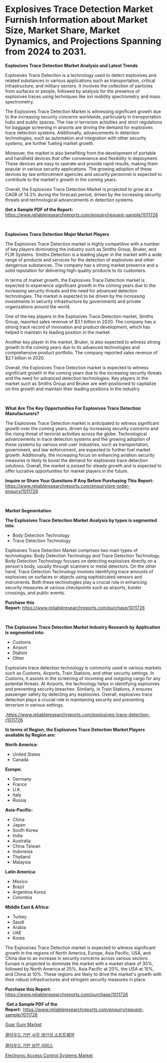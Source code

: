 <p><h1>Explosives Trace Detection Market Furnish Information about Market Size, Market Share, Market Dynamics, and Projections Spanning from 2024 to 2031.</h1></p><p><strong>Explosives Trace Detection Market Analysis and Latest Trends</strong></p>
<p><p>Explosives Trace Detection is a technology used to detect explosives and related substances in various applications such as transportation, critical infrastructure, and military sectors. It involves the collection of particles from surfaces or people, followed by analysis for the presence of explosives traces using techniques like ion mobility spectrometry and mass spectrometry.</p><p>The Explosives Trace Detection Market is witnessing significant growth due to the increasing security concerns worldwide, particularly in transportation hubs and public spaces. The rise in terrorism activities and strict regulations for baggage screening in airports are driving the demand for explosives trace detection systems. Additionally, advancements in detection technologies, such as automation and integration with other security systems, are further fueling market growth.</p><p>Moreover, the market is also benefiting from the development of portable and handheld devices that offer convenience and flexibility in deployment. These devices are easy to operate and provide rapid results, making them popular in various security applications. The growing adoption of these devices by law enforcement agencies and security personnel is expected to contribute to the market's growth in the coming years.</p><p>Overall, the Explosives Trace Detection Market is projected to grow at a CAGR of 14.3% during the forecast period, driven by the increasing security threats and technological advancements in detection systems.</p></p>
<p><strong>Get a Sample PDF of the Report:&nbsp;</strong> <a href="https://www.reliableresearchreports.com/enquiry/request-sample/1011726">https://www.reliableresearchreports.com/enquiry/request-sample/1011726</a></p>
<p>&nbsp;</p>
<p><strong>Explosives Trace Detection Major Market Players</strong></p>
<p><p>The Explosives Trace Detection market is highly competitive with a number of key players dominating the industry such as Smiths Group, Bruker, and FLIR Systems. Smiths Detection is a leading player in the market with a wide range of products and services for the detection of explosives and other dangerous substances. The company has a strong market presence and a solid reputation for delivering high-quality products to its customers.</p><p>In terms of market growth, the Explosives Trace Detection market is expected to experience significant growth in the coming years due to the increasing security threats and the need for advanced detection technologies. The market is expected to be driven by the increasing investments in security infrastructure by governments and private organizations around the world.</p><p>One of the key players in the Explosives Trace Detection market, Smiths Group, reported sales revenue of $3.1 billion in 2020. The company has a strong track record of innovation and product development, which has helped it maintain its leading position in the market.</p><p>Another key player in the market, Bruker, is also expected to witness strong growth in the coming years due to its advanced technologies and comprehensive product portfolio. The company reported sales revenue of $2.1 billion in 2020.</p><p>Overall, the Explosives Trace Detection market is expected to witness significant growth in the coming years due to the increasing security threats and the need for advanced detection technologies. Key players in the market such as Smiths Group and Bruker are well-positioned to capitalize on this growth and maintain their leading positions in the industry.</p></p>
<p>&nbsp;</p>
<p><strong>What Are The Key Opportunities For Explosives Trace Detection Manufacturers?</strong></p>
<p><p>The Explosives Trace Detection market is anticipated to witness significant growth over the coming years, driven by increasing security concerns and the rising threat of terrorist activities across the globe. Technological advancements in trace detection systems and the growing adoption of these systems by various end-user industries, such as transportation, government, and law enforcement, are expected to further fuel market growth. Additionally, the increasing focus on enhancing aviation security measures is likely to boost the demand for explosives trace detection solutions. Overall, the market is poised for steady growth and is expected to offer lucrative opportunities for market players in the future.</p></p>
<p><strong>Inquire or Share Your Questions If Any Before Purchasing This Report:</strong> <a href="https://www.reliableresearchreports.com/enquiry/pre-order-enquiry/1011726">https://www.reliableresearchreports.com/enquiry/pre-order-enquiry/1011726</a></p>
<p>&nbsp;</p>
<p><strong>Market Segmentation</strong></p>
<p><strong>The Explosives Trace Detection Market Analysis by types is segmented into:</strong></p>
<p><ul><li>Body Detection Technology</li><li>Trace Detection Technology</li></ul></p>
<p><p>Explosives Trace Detection Market comprises two main types of technologies: Body Detection Technology and Trace Detection Technology. Body Detection Technology focuses on detecting explosives directly on a person's body, usually through scanners or metal detectors. On the other hand, Trace Detection Technology involves identifying trace amounts of explosives on surfaces or objects using sophisticated sensors and instruments. Both these technologies play a crucial role in enhancing security measures at various checkpoints such as airports, border crossings, and public events.</p></p>
<p><strong>Purchase this Report:&nbsp;</strong><a href="https://www.reliableresearchreports.com/purchase/1011726">https://www.reliableresearchreports.com/purchase/1011726</a></p>
<p>&nbsp;</p>
<p><strong>The Explosives Trace Detection Market Industry Research by Application is segmented into:</strong></p>
<p><ul><li>Customs</li><li>Airport</li><li>Station</li><li>Other</li></ul></p>
<p><p>Explosives trace detection technology is commonly used in various markets such as Customs, Airports, Train Stations, and other security settings. In Customs, it assists in the screening of incoming and outgoing cargo for any potential threats. At Airports, the technology helps in identifying explosives and preventing security breaches. Similarly, in Train Stations, it ensures passenger safety by detecting any explosives. Overall, explosives trace detection plays a crucial role in maintaining security and preventing terrorism in various settings.</p></p>
<p><a href="https://www.reliableresearchreports.com/explosives-trace-detection-r1011726">&nbsp;https://www.reliableresearchreports.com/explosives-trace-detection-r1011726</a></p>
<p><strong>In terms of Region, the Explosives Trace Detection Market Players available by Region are:</strong></p>
<p>
    <p> <strong> North America: </strong>
        <ul>
            <li>United States</li>
            <li>Canada</li>
        </ul>
        </p> 
    <p> <strong> Europe: </strong>
        <ul>
            <li>Germany</li>
            <li>France</li>
            <li>U.K.</li>
            <li>Italy</li>
            <li>Russia</li>
        </ul>
        </p> 
    <p> <strong> Asia-Pacific: </strong>
        <ul>
            <li>China</li>
            <li>Japan</li>
            <li>South Korea</li>
            <li>India</li>
            <li>Australia</li>
            <li>China Taiwan</li>
            <li>Indonesia</li>
            <li>Thailand</li>
            <li>Malaysia</li>
        </ul>
        </p> 
    <p> <strong> Latin America: </strong>
        <ul>
            <li>Mexico</li>
            <li>Brazil</li>
            <li>Argentina Korea</li>
            <li>Colombia</li>
        </ul>
        </p> 
    <p> <strong> Middle East & Africa: </strong>
        <ul>
            <li>Turkey</li>
            <li>Saudi</li>
            <li>Arabia</li>
            <li>UAE</li>
            <li>Korea</li>
        </ul>
    </p>
    </p>
<p><p>The Explosives Trace Detection market is expected to witness significant growth in the regions of North America, Europe, Asia Pacific, USA, and China due to an increase in security concerns across various sectors. Europe is projected to dominate the market with a market share of 30%, followed by North America at 25%, Asia Pacific at 20%, the USA at 15%, and China at 10%. These regions are likely to drive the market's growth with their robust infrastructures and stringent security measures in place.</p></p>
<p><strong>Purchase this Report: </strong><a href="https://www.reliableresearchreports.com/purchase/1011726">https://www.reliableresearchreports.com/purchase/1011726</a></p>
<p>&nbsp;<strong>Get a Sample PDF of the Report:&nbsp;&nbsp;</strong><a href="https://www.reliableresearchreports.com/enquiry/request-sample/1011726">https://www.reliableresearchreports.com/enquiry/request-sample/1011726</a></p>
<p><strong></strong></p>
<p><p><a href="https://www.linkedin.com/pulse/guar-gum-market-comprehensive-report-its-share-amp-growth-trends-hgdoe">Guar Gum Market</a></p><p><a href="https://github.com/bunxhcci35271755/Market-Research-Report-List-2/blob/main/130224552887.md">클라우드 기반 사무 생산성 소프트웨어</a></p><p><a href="https://github.com/fredrickeglers/Market-Research-Report-List-2/blob/main/580247852888.md">클라우드 기반 보안 서비스</a></p><p><a href="https://www.linkedin.com/pulse/electronic-access-control-systems-market-key-successful-mac5c?trackingId=Lyjmn7gJAUtTYyEqFLIZJA%3D%3D">Electronic Access Control Systems Market</a></p></p>
